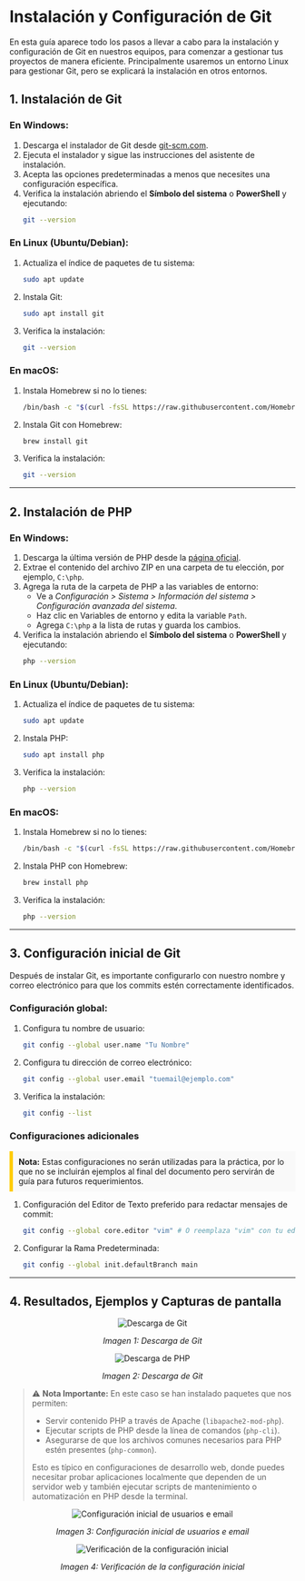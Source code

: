 # Instalación y Configuración de Git

En esta guía aparece todo los pasos a llevar a cabo para la instalación y configuración de Git en nuestros equipos, para comenzar a gestionar tus proyectos de manera eficiente. Principalmente usaremos un entorno Linux para gestionar Git, pero se explicará la instalación en otros entornos.


## 1. Instalación de Git

### En Windows:
1. Descarga el instalador de Git desde [git-scm.com](https://git-scm.com/).
2. Ejecuta el instalador y sigue las instrucciones del asistente de instalación.
3. Acepta las opciones predeterminadas a menos que necesites una configuración específica.
4. Verifica la instalación abriendo el **Símbolo del sistema** o **PowerShell** y ejecutando:
   ```bash
   git --version

### En Linux (Ubuntu/Debian):
1. Actualiza el índice de paquetes de tu sistema:
   ```bash
   sudo apt update
2. Instala Git:
   ```bash
   sudo apt install git
3. Verifica la instalación:
   ```bash
   git --version

### En macOS:
1. Instala Homebrew si no lo tienes:
   ```bash
   /bin/bash -c "$(curl -fsSL https://raw.githubusercontent.com/Homebrew/install/HEAD/install.sh)"

2. Instala Git con Homebrew:
   ```bash
   brew install git
3. Verifica la instalación:
   ```bash
   git --version

---

## 2. Instalación de PHP

### En Windows:
1. Descarga la última versión de PHP desde la [página oficial](https://www.php.net/downloads).
2. Extrae el contenido del archivo ZIP en una carpeta de tu elección, por ejemplo, `C:\php`.
3. Agrega la ruta de la carpeta de PHP a las variables de entorno:
   - Ve a *Configuración > Sistema > Información del sistema > Configuración avanzada del sistema*.
   - Haz clic en Variables de entorno y edita la variable `Path`.
   - Agrega `C:\php` a la lista de rutas y guarda los cambios.
4. Verifica la instalación abriendo el **Símbolo del sistema** o **PowerShell** y ejecutando:
   ```bash
   php --version

### En Linux (Ubuntu/Debian):
1. Actualiza el índice de paquetes de tu sistema:
   ```bash
   sudo apt update
2. Instala PHP:
   ```bash
   sudo apt install php
3. Verifica la instalación:
   ```bash
   php --version

### En macOS:
1. Instala Homebrew si no lo tienes:
   ```bash
   /bin/bash -c "$(curl -fsSL https://raw.githubusercontent.com/Homebrew/install/HEAD/install.sh)"

2. Instala PHP con Homebrew:
   ```bash
   brew install php
3. Verifica la instalación:
   ```bash
   php --version

---

## 3. Configuración inicial de Git

Después de instalar Git, es importante configurarlo con nuestro nombre y correo electrónico para que los commits estén correctamente identificados.
### Configuración global:
1. Configura tu nombre de usuario:
   ```bash
   git config --global user.name "Tu Nombre"

2. Configura tu dirección de correo electrónico:
   ```bash
   git config --global user.email "tuemail@ejemplo.com"
3. Verifica la instalación:
   ```bash
   git config --list

### Configuraciones adicionales
<div style="background-color: #f9f9f9; border-left: 6px solid #ffcc00; padding: 10px;">
  <strong>Nota:</strong> Estas configuraciones no serán utilizadas para la práctica, por lo que no se incluirán ejemplos al final del documento pero servirán de guía para futuros requerimientos.
</div>

1. Configuración del Editor de Texto preferido para redactar mensajes de commit:
   ```bash
   git config --global core.editor "vim" # O reemplaza "vim" con tu editor favorito (nano, code, etc.)

2. Configurar la Rama Predeterminada:
   ```bash
   git config --global init.defaultBranch main

---

## 4. Resultados, Ejemplos y Capturas de pantalla

<p align="center">
  <img src="./images/Descargar%20Git.png" alt="Descarga de Git">
</p>
<p align="center"><em>Imagen 1: Descarga de Git</em></p>

<p align="center">
  <img src="./images/Descargar%20php.png" alt="Descarga de PHP">
</p>
<p align="center"><em>Imagen 2: Descarga de Git</em></p>

> ⚠️ **Nota Importante:** En este caso se han instalado paquetes que nos permiten:
> - Servir contenido PHP a través de Apache (`libapache2-mod-php`).
> - Ejecutar scripts de PHP desde la línea de comandos (`php-cli`).
> - Asegurarse de que los archivos comunes necesarios para PHP estén presentes (`php-common`).
> 
> Esto es típico en configuraciones de desarrollo web, donde puedes necesitar probar aplicaciones localmente que dependen de un servidor web y también ejecutar scripts de mantenimiento o automatización en PHP desde la terminal.

<p align="center">
  <img src="./images/configuración%20de%20usuario%20y%20gmail%20de%20Git.png" alt="Configuración inicial de usuarios e email">
</p>

<p align="center"><em>Imagen 3: Configuración inicial de usuarios e email</em></p>

<p align="center">
  <img src="./images/Verificación%20de%20la%20configuracion%20de%20Git.png" alt="Verificación de la configuración inicial">
</p>
<p align="center"><em>Imagen 4: Verificación de la configuración inicial</em></p>